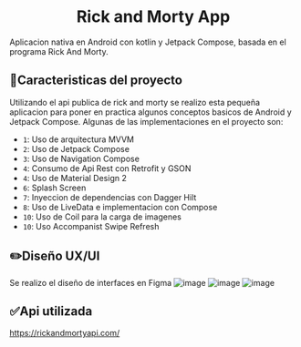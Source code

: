 <h1 align="center"> Rick and Morty App </h1>
Aplicacion nativa en Android con kotlin y Jetpack Compose, basada en el programa Rick And Morty.


## :hammer:Caracteristicas del proyecto
Utilizando el api publica de rick and morty se realizo esta pequeña aplicacion para poner en practica algunos conceptos basicos de Android y Jetpack Compose.
Algunas de las implementaciones en el proyecto son:

- `1`: Uso de arquitectura MVVM
- `2`: Uso de Jetpack Compose
- `3`: Uso de Navigation Compose
- `4`: Consumo de Api Rest con Retrofit y GSON
- `4`: Uso de Material Design 2
- `6`: Splash Screen
- `7`: Inyeccion de dependencias con Dagger Hilt
- `8`: Uso de LiveData e implementacion con Compose
- `10`: Uso de Coil para la carga de imagenes
- `10`: Uso Accompanist Swipe Refresh


## :pencil2:Diseño UX/UI
Se realizo el diseño de interfaces en Figma
![image](https://user-images.githubusercontent.com/100550658/235476680-57820405-d051-4b18-940b-080ee2ddf92d.png)
![image](https://user-images.githubusercontent.com/100550658/235476752-e71ca84f-2133-4a84-8e0a-47b2280b747d.png)
![image](https://user-images.githubusercontent.com/100550658/235476793-4069d6cc-92a6-4da1-9c47-892c8eda2598.png)


## :white_check_mark:Api utilizada
https://rickandmortyapi.com/

